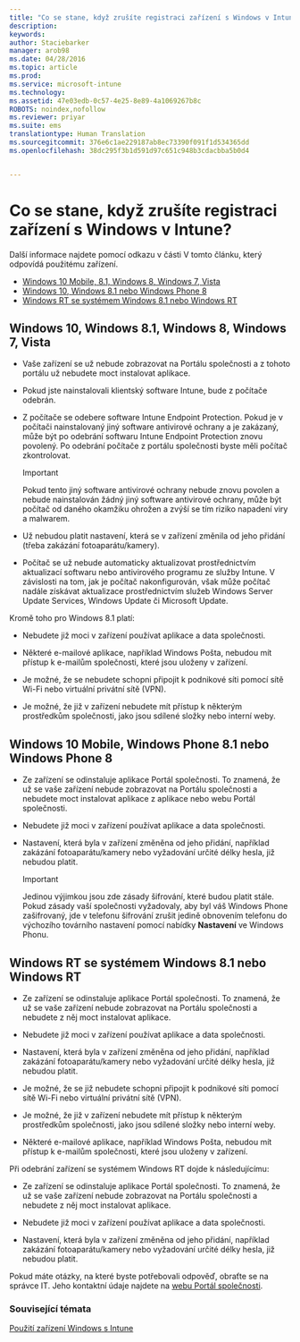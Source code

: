 ```yaml
---
title: "Co se stane, když zrušíte registraci zařízení s Windows v Intune? | Microsoft Intune"
description: 
keywords: 
author: Staciebarker
manager: arob98
ms.date: 04/28/2016
ms.topic: article
ms.prod: 
ms.service: microsoft-intune
ms.technology: 
ms.assetid: 47e03edb-0c57-4e25-8e89-4a1069267b8c
ROBOTS: noindex,nofollow
ms.reviewer: priyar
ms.suite: ems
translationtype: Human Translation
ms.sourcegitcommit: 376e6c1ae229187ab8ec73390f091f1d534365dd
ms.openlocfilehash: 38dc295f3b1d591d97c651c948b3cdacbba5b0d4


---
```



# Co se stane, když zrušíte registraci zařízení s Windows v Intune?

Další informace najdete pomocí odkazu v části V tomto článku, který odpovídá použitému zařízení.

- [Windows 10 Mobile, 8.1, Windows 8, Windows 7, Vista](#windows-10-mobile--8-1,-windows-8,-windows-7,-vista)
- [Windows 10, Windows 8.1 nebo Windows Phone 8](#windows-10--windows-8-1-or-windows-phone-8)
- [Windows RT se systémem Windows 8.1 nebo Windows RT](#windows-rt-running-windows-8-1-or-windows-rt)


## Windows 10, Windows 8.1, Windows 8, Windows 7, Vista

-   Vaše zařízení se už nebude zobrazovat na Portálu společnosti a z tohoto portálu už nebudete moct instalovat aplikace.

-   Pokud jste nainstalovali klientský software Intune, bude z počítače odebrán.

-   Z počítače se odebere software Intune Endpoint Protection. Pokud je v počítači nainstalovaný jiný software antivirové ochrany a je zakázaný, může být po odebrání softwaru Intune Endpoint Protection znovu povolený. Po odebrání počítače z portálu společnosti byste měli počítač zkontrolovat.

    > [!IMPORTANT]
    > Pokud tento jiný software antivirové ochrany nebude znovu povolen a nebude nainstalován žádný jiný software antivirové ochrany, může být počítač od daného okamžiku ohrožen a zvýší se tím riziko napadení viry a malwarem.

-   Už nebudou platit nastavení, která se v zařízení změnila od jeho přidání (třeba zakázání fotoaparátu/kamery).

-   Počítač se už nebude automaticky aktualizovat prostřednictvím aktualizací softwaru nebo antivirového programu ze služby Intune. V závislosti na tom, jak je počítač nakonfigurován, však může počítač nadále získávat aktualizace prostřednictvím služeb Windows Server Update Services, Windows Update či Microsoft Update.

Kromě toho pro Windows 8.1 platí:

-   Nebudete již moci v zařízení používat aplikace a data společnosti.

-   Některé e-mailové aplikace, například Windows Pošta, nebudou mít přístup k e-mailům společnosti, které jsou uloženy v zařízení.

-   Je možné, že se nebudete schopni připojit k podnikové síti pomocí sítě Wi-Fi nebo virtuální privátní sítě (VPN).

-   Je možné, že již v zařízení nebudete mít přístup k některým prostředkům společnosti, jako jsou sdílené složky nebo interní weby.

## Windows 10 Mobile, Windows Phone 8.1 nebo Windows Phone 8

-   Ze zařízení se odinstaluje aplikace Portál společnosti. To znamená, že už se vaše zařízení nebude zobrazovat na Portálu společnosti a nebudete moct instalovat aplikace z aplikace nebo webu Portál společnosti.

-   Nebudete již moci v zařízení používat aplikace a data společnosti.

-   Nastavení, která byla v zařízení změněna od jeho přidání, například zakázání fotoaparátu/kamery nebo vyžadování určité délky hesla, již nebudou platit.

    > [!IMPORTANT]
    > Jedinou výjimkou jsou zde zásady šifrování, které budou platit stále. Pokud zásady vaší společnosti vyžadovaly, aby byl váš Windows Phone zašifrovaný, jde v telefonu šifrování zrušit jedině obnovením telefonu do výchozího továrního nastavení pomocí nabídky **Nastavení** ve Windows Phonu.

## Windows RT se systémem Windows 8.1 nebo Windows RT

-   Ze zařízení se odinstaluje aplikace Portál společnosti. To znamená, že už se vaše zařízení nebude zobrazovat na Portálu společnosti a nebudete z něj moct instalovat aplikace.

-   Nebudete již moci v zařízení používat aplikace a data společnosti.

-   Nastavení, která byla v zařízení změněna od jeho přidání, například zakázání fotoaparátu/kamery nebo vyžadování určité délky hesla, již nebudou platit.

-   Je možné, že se již nebudete schopni připojit k podnikové síti pomocí sítě Wi-Fi nebo virtuální privátní sítě (VPN).

-   Je možné, že již v zařízení nebudete mít přístup k některým prostředkům společnosti, jako jsou sdílené složky nebo interní weby.

-   Některé e-mailové aplikace, například Windows Pošta, nebudou mít přístup k e-mailům společnosti, které jsou uloženy v zařízení.

Při odebrání zařízení se systémem Windows RT dojde k následujícímu:

-   Ze zařízení se odinstaluje aplikace Portál společnosti. To znamená, že už se vaše zařízení nebude zobrazovat na Portálu společnosti a nebudete z něj moct instalovat aplikace.

-   Nebudete již moci v zařízení používat aplikace a data společnosti.

-   Nastavení, která byla v zařízení změněna od jeho přidání, například zakázání fotoaparátu/kamery nebo vyžadování určité délky hesla, již nebudou platit.

Pokud máte otázky, na které byste potřebovali odpověď, obraťte se na správce IT. Jeho kontaktní údaje najdete na [webu Portál společnosti](http://portal.manage.microsoft.com).

### Související témata
[Použití zařízení Windows s Intune](using-your-windows-device-with-intune.md)


<!--HONumber=Jul16_HO3-->


